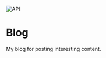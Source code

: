 ![API](https://github.com/edenreich/blog/workflows/Build%20API%20and%20deploy%20to%20stage/badge.svg)

# Blog

My blog for posting interesting content.